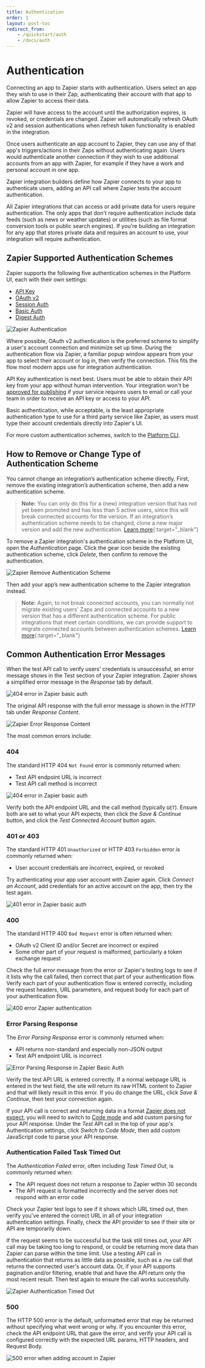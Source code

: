```yaml
---
title: Authentication
order: 1
layout: post-toc
redirect_from: 
    - /quickstart/auth
    - /docs/auth
---
```


# Authentication

Connecting an app to Zapier starts with authentication. Users select an app they wish to use in their Zap, authenticating their account with that app to allow Zapier to access their data.

Zapier will have access to the account until the authorization expires, is revoked, or credentials are changed. Zapier will automatically refresh OAuth v2 and session authentications when refresh token functionality is enabled in the integration.

Once users authenticate an app account to Zapier, they can use any of that app's triggers/actions in their Zaps without authenticating again. Users would authenticate another connection if they wish to use additional accounts from an app with Zapier, for example if they have a work and personal account in one app. 

Zapier integration builders define how Zapier connects to your app to authenticate users, adding an API call where Zapier tests the account authentication. 

All Zapier integrations that can access or add private data for users require authentication. The only apps that don't require authentication include data feeds (such as news or weather updates) or utilities (such as file format conversion tools or public search engines). If you're building an integration for any app that stores private data and requires an account to use, your integration will require authentication.

## Zapier Supported Authentication Schemes

Zapier supports the following five authentication schemes in the Platform UI, each with their own settings:

- [API Key](https://platform.zapier.com/build/apikeyauth)
- [OAuth v2](https://platform.zapier.com/build/oauth)
- [Session Auth](https://platform.zapier.com/build/sessionauth)
- [Basic Auth](https://platform.zapier.com/build/basicauth)
- [Digest Auth](https://platform.zapier.com/build/digestauth)

![Zapier Authentication](https://cdn.zappy.app/37e7829169eb2e07278d512c174cd708.png)

Where possible, OAuth v2 authentication is the preferred scheme to simplify a user's account connection and minimize set up time. During the authentication flow via Zapier, a familiar popup window appears from your app to select their account or log in, then verify the connection. This fits the flow most modern apps use for integration authentication.

API Key authentication is next best. Users must be able to obtain their API key from your app without human intervention. Your integration won't be [approved for publishing](https://platform.zapier.com/quickstart/private-vs-public-integrations) if your service requires users to email or call your team in order to receive an API key or access to your API.

Basic authentication, while acceptable, is the least appropriate authentication type to use for a third party service like Zapier, as users must type their account credentials directly into Zapier's UI.

For more custom authentication schemes, switch to the [Platform CLI](https://platform.zapier.com/manage/export-integration). 

## How to Remove or Change Type of Authentication Scheme 

You cannot change an integration’s authentication scheme directly. First, remove the existing integration’s authentication scheme, then add a new authentication scheme.

> **Note:** You can only do this for a (new) integration version that has not yet been promoted and has less than 5 active users, since this will break connected accounts for the version. If an integration’s authentication scheme needs to be changed, clone a new major version and add the new authentication. [Learn more](https://platform.zapier.com/docs/versions){:target="_blank"}

To remove a Zapier integration's authentication scheme in the Platform UI, open the _Authentication_ page. Click the gear icon beside the existing authentication scheme, click _Delete_, then confirm to remove the authentication.

![Zapier Remove Authentication Scheme](https://cdn.zappy.app/a616ced2f22bdf0873b0f910fc238424.png)

Then add your app’s new authentication scheme to the Zapier integration instead.

> **Note:** Again, to not break connected accounts, you can normally not migrate existing users' Zaps and connected accounts to a new version that has a different authentication scheme. For public integrations that meet certain conditions, we can provide support to migrate connected accounts between authentication schemes. [Learn more](https://platform.zapier.com/manage/auth-scheme){:target="_blank"}

## Common Authentication Error Messages

When the test API call to verify users' credentials is unsuccessful, an error message shows in the Test section of your Zapier integration. Zapier shows a simplified error message in the _Response_ tab by default.

![404 error in Zapier basic auth](https://cdn.zappy.app/f6e4616d8e457f2ccf8dd872b2a15aac.png)

The original API response with the full error message is shown in the _HTTP_ tab under _Response Content_.

![Zapier Error Response Content](https://cdn.zappy.app/2598ca338518d55cb41cebc2116bd1af.png)

The most common errors include:

### 404

The standard HTTP 404 `Not Found` error is commonly returned when:

- Test API endpoint URL is incorrect
- Test API call method is incorrect

![404 error in Zapier basic auth](https://cdn.zappy.app/4b268ddfa326ee23cb902d05acc6ac10.png)

Verify both the API endpoint URL and the call method (typically `GET`). Ensure both are set to what your API expects, then click the _Save & Continue_ button, and click the _Test Connected Account_ button again.

### 401 or 403

The standard HTTP 401 `Unauthorized` or HTTP 403 `Forbidden` error is commonly returned when:

- User account credentials are incorrect, expired, or revoked

Try authenticating your app user account with Zapier again. Click _Connect an Account_, add credentials for an active account on the app, then try the test again.

![401 error in Zapier basic auth](https://cdn.zappy.app/e8dd16ccd395d9c466d81ce669510296.png)

### 400

The standard HTTP 400 `Bad Request` error is often returned when:

- OAuth v2 Client ID and/or Secret are incorrect or expired
- Some other part of your request is malformed, particularly a token exchange request

Check the full error message from the error or Zapier's testing logs to see if it lists why the call failed, then correct that part of your authentication flow. Verify each part of your authentication flow is entered correctly, including the request headers, URL parameters, and request body for each part of your authentication flow.

![400 error Zapier authentication](https://cdn.zapier.com/storage/photos/91579ed613b77fb803ff52fb900b093b.png)

### Error Parsing Response

The _Error Parsing Response_ error is commonly returned when:

- API returns non-standard and especially non-JSON output
- Test API endpoint URL is incorrect

![Error Parsing Response in Zapier Basic Auth](https://cdn.zappy.app/7dc661d47076c1114b2581289646de48.png)

Verify the test API URL is entered correctly. If a normal webpage URL is entered in the test field, the site will return its raw HTML content to Zapier and that will likely result in this error. If you do change the URL, click _Save & Continue_, then test your connection again.

If your API call is correct and returning data in a format [Zapier does not expect](https://platform.zapier.com/build/faq#what-response-type-does-zapier-expect), you will need to switch to [Code mode](https://platform.zapier.com/build/code-mode) and add custom parsing for your API response. Under the _Test_ API call in the top of your app's Authentication settings, click _Switch to Code Mode_, then add custom JavaScript code to parse your API response.

### Authentication Failed Task Timed Out

The _Authentication Failed_ error, often including _Task Timed Out_, is commonly returned when:

- The API request does not return a response to Zapier within 30 seconds
- The API request is formatted incorrectly and the server does not respond with an error code

Check your Zapier test logs to see if it shows which URL timed out, then verify you've entered the correct URL in all of your integration authentication settings. Finally, check the API provider to see if their site or API are temporarily down.

If the request seems to be successful but the task still times out, your API call may be taking too long to respond, or could be returning more data than Zapier can parse within the time limit. Use a testing API call in authentication that returns as little data as possible, such as a `/me` call that returns the connected user's account data. Or, if your API supports pagination and/or filtering, enable that and have the API return only the most recent result. Then test again to ensure the call works successfully.

![Zapier Authentication Timed Out](https://cdn.zapier.com/storage/photos/2bc7541d4859785d23a64dc5caceec22.png)

### 500

The HTTP 500 error is the default, unformatted error that may be returned without specifying what went wrong or why. If you encounter this error, check the API endpoint URL that gave the error, and verify your API call is configured correctly with the expected URL params, HTTP headers, and Request Body.

![500 error when adding account in Zapier](https://cdn.zapier.com/storage/photos/22eb6cbc2c965dc196a3646511deeb7d.png)
